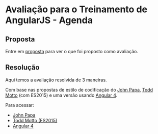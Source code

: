 # Avaliação para o Treinamento de AngularJS - Agenda

## Proposta

Entre em [proposta](Proposta) para ver o que foi proposto como avaliação.

## Resolução

Aqui temos a avaliação resolvida de 3 maneiras.

Com base nas propostas de estilo de codificação do [John Papa](https://github.com/johnpapa/angular-styleguide/blob/master/a1/README.md#routing), [Todd Motto](https://github.com/toddmotto/angularjs-styleguide) (com ES2015) e uma versão usando [Angular 4](https://angular.io/).

Para acessar:

* [John Papa](https://github.com/vectoritcgroup/resolucao-treinamento-angularjs)
* [Todd Motto (ES2015)](https://github.com/vectoritcgroup/resolucao-treinamento-angularjs-es2015)
* [Angular 4](https://github.com/vectoritcgroup/resolucao-treinamento-angular)
